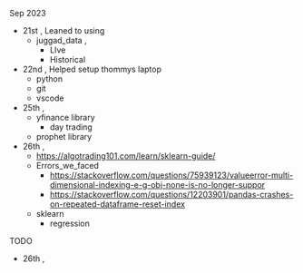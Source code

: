 Sep 2023

- 21st , Leaned to using
  - juggad_data ,
    - LIve
    - Historical
- 22nd  , Helped setup thommys laptop
  - python
  - git
  - vscode
- 25th ,
  - yfinance library
    - day trading
  - prophet library
- 26th ,
  - https://algotrading101.com/learn/sklearn-guide/
  - Errors_we_faced
    - https://stackoverflow.com/questions/75939123/valueerror-multi-dimensional-indexing-e-g-obj-none-is-no-longer-suppor
    - https://stackoverflow.com/questions/12203901/pandas-crashes-on-repeated-dataframe-reset-index
  - sklearn
    - regression

TODO

- 26th ,
